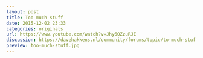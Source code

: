 ```yaml
---
layout: post
title: Too much stuff
date: 2015-12-02 23:33
categories: originals
url: https://www.youtube.com/watch?v=Jhy6OZzuRJE
discussion: https://davehakkens.nl/community/forums/topic/to-much-stuff/
preview: too-much-stuff.jpg
---
```

